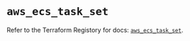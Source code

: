 # `aws_ecs_task_set`

Refer to the Terraform Registory for docs: [`aws_ecs_task_set`](https://www.terraform.io/docs/providers/aws/r/ecs_task_set).
